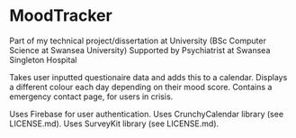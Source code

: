 # MoodTracker

Part of my technical project/dissertation at University
(BSc Computer Science at Swansea University)
Supported by Psychiatrist at Swansea Singleton Hospital

Takes user inputted questionaire data and adds this to a calendar.
Displays a different colour each day depending on their mood score.
Contains a emergency contact page, for users in crisis.

Uses Firebase for user authentication.
Uses CrunchyCalendar library (see LICENSE.md).
Uses SurveyKit library (see LICENSE.md).
